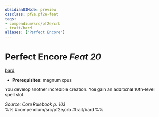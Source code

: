 ```yaml
---
obsidianUIMode: preview
cssclass: pf2e,pf2e-feat
tags:
- compendium/src/pf2e/crb
- trait/bard
aliases: ["Perfect Encore"]
---
```

# Perfect Encore  *Feat 20*  
[bard](../../Rules/traits/bard.md)  

- **Prerequisites**: magnum opus

You develop another incredible creation. You gain an additional 10th-level spell slot.

*Source: Core Rulebook p. 103*  
%% #compendium/src/pf2e/crb #trait/bard %%